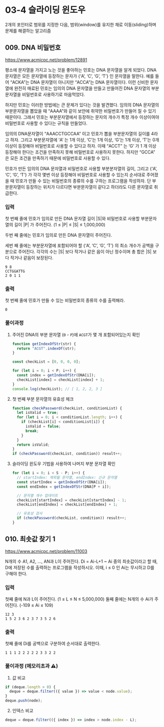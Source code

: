 # 03-4 슬라이딩 윈도우

2개의 포인터로 범위를 지정한 다음, 범위(window)를 유지한 채로 이동(sliding)하며 문제를 해결하는 알고리즘

## 009. DNA 비밀번호

https://www.acmicpc.net/problem/12891

평소에 문자열을 가지고 노는 것을 좋아하는 민호는 DNA 문자열을 알게 되었다. DNA 문자열은 모든 문자열에 등장하는 문자가 {‘A’, ‘C’, ‘G’, ‘T’} 인 문자열을 말한다. 예를 들어 “ACKA”는 DNA 문자열이 아니지만 “ACCA”는 DNA 문자열이다. 이런 신비한 문자열에 완전히 매료된 민호는 임의의 DNA 문자열을 만들고 만들어진 DNA 문자열의 부분문자열을 비밀번호로 사용하기로 마음먹었다.

하지만 민호는 이러한 방법에는 큰 문제가 있다는 것을 발견했다. 임의의 DNA 문자열의 부분문자열을 뽑았을 때 “AAAA”와 같이 보안에 취약한 비밀번호가 만들어 질 수 있기 때문이다. 그래서 민호는 부분문자열에서 등장하는 문자의 개수가 특정 개수 이상이여야 비밀번호로 사용할 수 있다는 규칙을 만들었다.

임의의 DNA문자열이 “AAACCTGCCAA” 이고 민호가 뽑을 부분문자열의 길이를 4라고 하자. 그리고 부분문자열에 ‘A’ 는 1개 이상, ‘C’는 1개 이상, ‘G’는 1개 이상, ‘T’는 0개 이상이 등장해야 비밀번호로 사용할 수 있다고 하자. 이때 “ACCT” 는 ‘G’ 가 1 개 이상 등장해야 한다는 조건을 만족하지 못해 비밀번호로 사용하지 못한다. 하지만 “GCCA” 은 모든 조건을 만족하기 때문에 비밀번호로 사용할 수 있다.

민호가 만든 임의의 DNA 문자열과 비밀번호로 사용할 부분분자열의 길이, 그리고 {‘A’, ‘C’, ‘G’, ‘T’} 가 각각 몇번 이상 등장해야 비밀번호로 사용할 수 있는지 순서대로 주어졌을 때 민호가 만들 수 있는 비밀번호의 종류의 수를 구하는 프로그램을 작성하자. 단 부분문자열이 등장하는 위치가 다르다면 부분문자열이 같다고 하더라도 다른 문자열로 취급한다.

### 입력

첫 번째 줄에 민호가 임의로 만든 DNA 문자열 길이 |S|와 비밀번호로 사용할 부분문자열의 길이 |P| 가 주어진다. (1 ≤ |P| ≤ |S| ≤ 1,000,000)

두번 째 줄에는 민호가 임의로 만든 DNA 문자열이 주어진다.

세번 째 줄에는 부분문자열에 포함되어야 할 {‘A’, ‘C’, ‘G’, ‘T’} 의 최소 개수가 공백을 구분으로 주어진다. 각각의 수는 |S| 보다 작거나 같은 음이 아닌 정수이며 총 합은 |S| 보다 작거나 같음이 보장된다.

```
9 8
CCTGGATTG
2 0 1 1
```

### 출력

첫 번째 줄에 민호가 만들 수 있는 비밀번호의 종류의 수를 출력해라.

```
0
```

### 풀이과정

1. 주어진 DNA의 부분 문자열 (`0` - `P`)에 `ACGT`가 몇 개 포함되어있는지 확인

   ```js
   function getIndexOfStr(str) {
     return "ACGT".indexOf(str);
   }

   const checkList = [0, 0, 0, 0];

   for (let i = 0; i < P; i++) {
     const index = getIndexOfStr(DNA[i]);
     checkList[index] = checkList[index] + 1;
   }
   console.log(checkList); // [ 1, 2, 2, 3 ]
   ```

2. 첫 번째 부분 문자열의 유효성 체크

   ```js
   function checkPassword(checkList, conditionList) {
     let isValid = true;
     for (let i = 0; i < conditionList.length; i++) {
       if (checkList[i] < conditionList[i]) {
         isValid = false;
         break;
       }
     }
     return isValid;
   }
   if (checkPassword(checkList, condition)) result++;
   ```

3. 슬라이딩 윈도우 기법을 사용하여 나머지 부분 문자열 확인

   ```js
   for (let i = 0; i < S - P; i++) {
     // startIndex: 제외될 문자열, endIndex: 신규 문자열
     const startIndex = getIndexOfStr(DNA[i]);
     const endIndex = getIndexOfStr(DNA[P + i]);

     // 문자열 개수 업데이트
     checkList[startIndex] = checkList[startIndex] - 1;
     checkList[endIndex] = checkList[endIndex] + 1;

     // 유효성 검사
     if (checkPassword(checkList, condition)) result++;
   }
   ```

## 010. 최솟값 찾기 1

https://www.acmicpc.net/problem/11003

N개의 수 A1, A2, ..., AN과 L이 주어진다.
Di = Ai-L+1 ~ Ai 중의 최솟값이라고 할 때, D에 저장된 수를 출력하는 프로그램을 작성하시오. 이때, i ≤ 0 인 Ai는 무시하고 D를 구해야 한다.

### 입력

첫째 줄에 N과 L이 주어진다. (1 ≤ L ≤ N ≤ 5,000,000)
둘째 줄에는 N개의 수 Ai가 주어진다. (-109 ≤ Ai ≤ 109)

```
12 3
1 5 2 3 6 2 3 7 3 5 2 6
```

### 출력

첫째 줄에 Di를 공백으로 구분하여 순서대로 출력한다.

```
1 1 1 2 2 2 2 2 3 3 2 2
```

### 풀이과정 (메모리초과 ⚠️)

1. 값 비교

```js
if (deque.length > 0) {
  deque = deque.filter(({ value }) => value < node.value);
}
deque.push(node);
```

2. 인덱스 비교

```js
deque = deque.filter(({ index }) => index > node.index - L);
```
